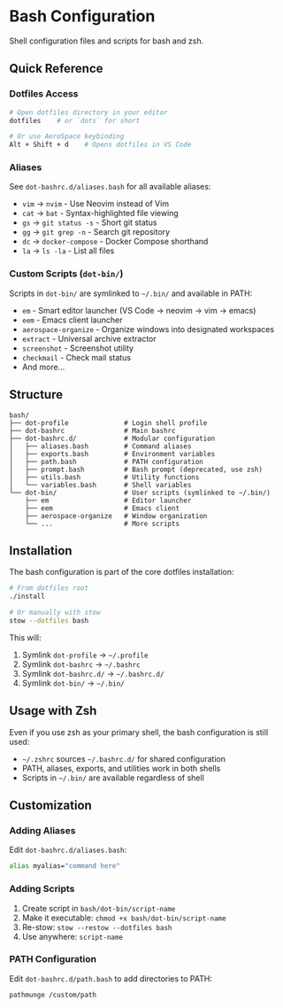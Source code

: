 # Bash Configuration

Shell configuration files and scripts for bash and zsh.

## Quick Reference

### Dotfiles Access

```bash
# Open dotfiles directory in your editor
dotfiles    # or `dots` for short

# Or use AeroSpace keybinding
Alt + Shift + d    # Opens dotfiles in VS Code
```

### Aliases

See `dot-bashrc.d/aliases.bash` for all available aliases:

- `vim` → `nvim` - Use Neovim instead of Vim
- `cat` → `bat` - Syntax-highlighted file viewing
- `gs` → `git status -s` - Short git status
- `gg` → `git grep -n` - Search git repository
- `dc` → `docker-compose` - Docker Compose shorthand
- `la` → `ls -la` - List all files

### Custom Scripts (`dot-bin/`)

Scripts in `dot-bin/` are symlinked to `~/.bin/` and available in PATH:

- `em` - Smart editor launcher (VS Code → neovim → vim → emacs)
- `eem` - Emacs client launcher
- `aerospace-organize` - Organize windows into designated workspaces
- `extract` - Universal archive extractor
- `screenshot` - Screenshot utility
- `checkmail` - Check mail status
- And more...

## Structure

```
bash/
├── dot-profile              # Login shell profile
├── dot-bashrc               # Main bashrc
├── dot-bashrc.d/            # Modular configuration
│   ├── aliases.bash         # Command aliases
│   ├── exports.bash         # Environment variables
│   ├── path.bash            # PATH configuration
│   ├── prompt.bash          # Bash prompt (deprecated, use zsh)
│   ├── utils.bash           # Utility functions
│   └── variables.bash       # Shell variables
└── dot-bin/                 # User scripts (symlinked to ~/.bin/)
    ├── em                   # Editor launcher
    ├── eem                  # Emacs client
    ├── aerospace-organize   # Window organization
    └── ...                  # More scripts
```

## Installation

The bash configuration is part of the core dotfiles installation:

```bash
# From dotfiles root
./install

# Or manually with stow
stow --dotfiles bash
```

This will:
1. Symlink `dot-profile` → `~/.profile`
2. Symlink `dot-bashrc` → `~/.bashrc`
3. Symlink `dot-bashrc.d/` → `~/.bashrc.d/`
4. Symlink `dot-bin/` → `~/.bin/`

## Usage with Zsh

Even if you use zsh as your primary shell, the bash configuration is still used:

- `~/.zshrc` sources `~/.bashrc.d/` for shared configuration
- PATH, aliases, exports, and utilities work in both shells
- Scripts in `~/.bin/` are available regardless of shell

## Customization

### Adding Aliases

Edit `dot-bashrc.d/aliases.bash`:

```bash
alias myalias="command here"
```

### Adding Scripts

1. Create script in `bash/dot-bin/script-name`
2. Make it executable: `chmod +x bash/dot-bin/script-name`
3. Re-stow: `stow --restow --dotfiles bash`
4. Use anywhere: `script-name`

### PATH Configuration

Edit `dot-bashrc.d/path.bash` to add directories to PATH:

```bash
pathmunge /custom/path
```

